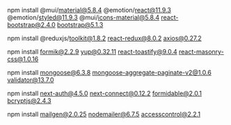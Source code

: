 
npm install @mui/material@5.8.4 @emotion/react@11.9.3 @emotion/styled@11.9.3 @mui/icons-material@5.8.4 react-bootstrap@2.4.0 bootstrap@5.1.3

npm install @reduxjs/toolkit@1.8.2 react-redux@8.0.2 axios@0.27.2

npm install formik@2.2.9 yup@0.32.11 react-toastify@9.0.4 react-masonry-css@1.0.16

npm install mongoose@6.3.8 mongoose-aggregate-paginate-v2@1.0.6 validator@13.7.0

npm install next-auth@4.5.0 next-connect@0.12.2 formidable@2.0.1 bcryptjs@2.4.3

npm install mailgen@2.0.25 nodemailer@6.7.5 accesscontrol@2.2.1

